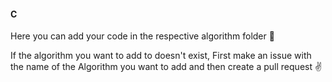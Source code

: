 #### C

Here you can add your code in the respective algorithm folder :grimacing:

If the algorithm you want to add to doesn't exist, First make an issue with the 
name of the Algorithm you want to add and then create a pull request :v:
